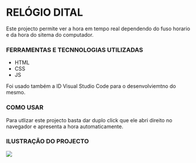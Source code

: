 <h1>RELÓGIO DITAL</h1>
Este projecto permite ver a hora em tempo real dependendo do fuso horario e da hora do sitema do computador.
<h3>FERRAMENTAS E TECNNOLOGIAS UTILIZADAS</h2>
<ul>
<li>HTML</li>
<li>CSS</li>
<li>JS</li>
</ul>
Foi usado também a ID Visual Studio Code para o desenvolviemtno do mesmo.
<h3>COMO USAR </h3>
Para utlizar este projecto basta dar duplo click que ele abri direito no navegador e apresenta a hora automaticamente.
<h3>ILUSTRAÇÃO DO PROJECTO</h3>
<img src="https://github.com/user-attachments/assets/3323eb98-4922-42cb-bc02-885b0c526229">
